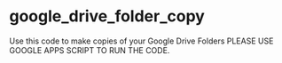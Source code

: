 # google_drive_folder_copy
Use this code to make copies of your Google Drive Folders
PLEASE USE GOOGLE APPS SCRIPT TO RUN THE CODE. 

